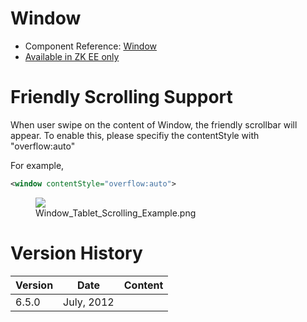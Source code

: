 

# Window

- Component Reference:
  [Window](ZK_Component_Reference/Containers/Window)
- [Available in ZK EE only](http://www.zkoss.org/product/edition.dsp)

# Friendly Scrolling Support

When user swipe on the content of Window, the friendly scrollbar will
appear. To enable this, please specifiy the contentStyle with
"overflow:auto"

For example,

``` xml
<window contentStyle="overflow:auto">
```

<figure>
<img src="images/Window_Tablet_Scrolling_Example.png
title="Window_Tablet_Scrolling_Example.png" />
<figcaption>Window_Tablet_Scrolling_Example.png</figcaption>
</figure>

# Version History

| Version | Date       | Content |
|---------|------------|---------|
| 6.5.0   | July, 2012 |         |


